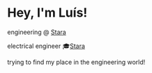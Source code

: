 # Hey, I'm Luís!


engineering @ <a href=https://stara.com.br/en>Stara</a>

electrical engineer 🎓<a href=https://www.upf.br>Stara</a>

trying to find my place in the engineering world!

